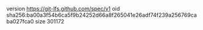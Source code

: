 version https://git-lfs.github.com/spec/v1
oid sha256:ba00a3f54b6ca5f9b24252d66a8f265041e26adf74f239a256769caba027fca0
size 301172

